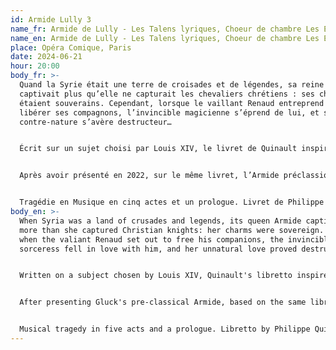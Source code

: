 ```yaml
---
id: Armide Lully 3
name_fr: Armide de Lully - Les Talens lyriques, Choeur de chambre Les Eléments
name_en: Armide de Lully - Les Talens lyriques, Choeur de chambre Les Eléments
place: Opéra Comique, Paris
date: 2024-06-21
hour: 20:00
body_fr: >-
  Quand la Syrie était une terre de croisades et de légendes, sa reine Armide
  captivait plus qu’elle ne capturait les chevaliers chrétiens : ses charmes
  étaient souverains. Cependant, lorsque le vaillant Renaud entreprend de
  libérer ses compagnons, l’invincible magicienne s’éprend de lui, et son amour
  contre-nature s’avère destructeur…


  Écrit sur un sujet choisi par Louis XIV, le livret de Quinault inspira à Lully le plus bel opus de leur collaboration, mais aussi le dernier, car tous deux moururent peu après. Popularisé sous le nom d’« opéra des dames », Armide fut le tout premier opéra français donné en Italie, avant de devenir pour les Européens du siècle des Lumières un modèle du genre.


  Après avoir présenté en 2022, sur le même livret, l’Armide préclassique de Gluck, l’Opéra‑Comique invite ses interprètes Christophe Rousset et Lilo Baur à remonter aux sources, dans le même décor signé Bruno de Lavenère.


  Tragédie en Musique en cinq actes et un prologue. Livret de Philippe Quinault d’après La Jérusalem délivrée du Tasse. Créée À L’académie Royale De Musique le 15 Février 1686.
body_en: >-
  When Syria was a land of crusades and legends, its queen Armide captivated
  more than she captured Christian knights: her charms were sovereign. However,
  when the valiant Renaud set out to free his companions, the invincible
  sorceress fell in love with him, and her unnatural love proved destructive...


  Written on a subject chosen by Louis XIV, Quinault's libretto inspired Lully to write the most beautiful opus of their collaboration, but also the last, as both died shortly afterwards. Popularised as the 'opera for the ladies', Armide was the very first French opera to be performed in Italy, before becoming a model of the genre for the Europeans of the Age of Enlightenment.


  After presenting Gluck's pre-classical Armide, based on the same libretto, in 2022, the Opéra-Comique invites its performers Christophe Rousset and Lilo Baur to go back to the origins, on the same set designed by Bruno de Lavenère.


  Musical tragedy in five acts and a prologue. Libretto by Philippe Quinault based on La Jérusalem délivrée by Tasso. First performed at the Royal Academy of Music on 15 February 1686.
---
```

